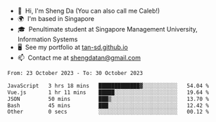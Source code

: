 <!---
tan-sd/tan-sd is a ✨ special ✨ repository because its `README.md` (this file) appears on your GitHub profile.
You can click the Preview link to take a look at your changes.
--->
- 👋  Hi, I'm Sheng Da (You can also call me Caleb!)
- 🌍  I'm based in Singapore
- 🎓  Penultimate student at Singapore Management University, Information Systems
- 🖥️  See my portfolio at [tan-sd.github.io](https://tan-sd.github.io/)
- 📫  Contact me at [shengdatan@gmail.com](mailto:shengdatan@gmail.com)

<!--START_SECTION:waka-->

```txt
From: 23 October 2023 - To: 30 October 2023

JavaScript   3 hrs 18 mins   █████████████▓░░░░░░░░░░░   54.04 %
Vue.js       1 hr 11 mins    █████░░░░░░░░░░░░░░░░░░░░   19.64 %
JSON         50 mins         ███▒░░░░░░░░░░░░░░░░░░░░░   13.70 %
Bash         45 mins         ███░░░░░░░░░░░░░░░░░░░░░░   12.42 %
Other        0 secs          ░░░░░░░░░░░░░░░░░░░░░░░░░   00.12 %
```

<!--END_SECTION:waka-->
